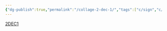 ```yaml
---
{"dg-publish":true,"permalink":"/collage-2-dec-1/","tags":["c/sign","c/yellow","c/US","c/stars","c/blue","c/CK","c/thunder","c/2021"],"created":"2024-01-16T21:47:41.540-05:00","updated":"2024-01-16T21:49:13.884-05:00"}
---
```



[2DEC1](https://www.instagram.com/p/CJowzRShmHF/)
